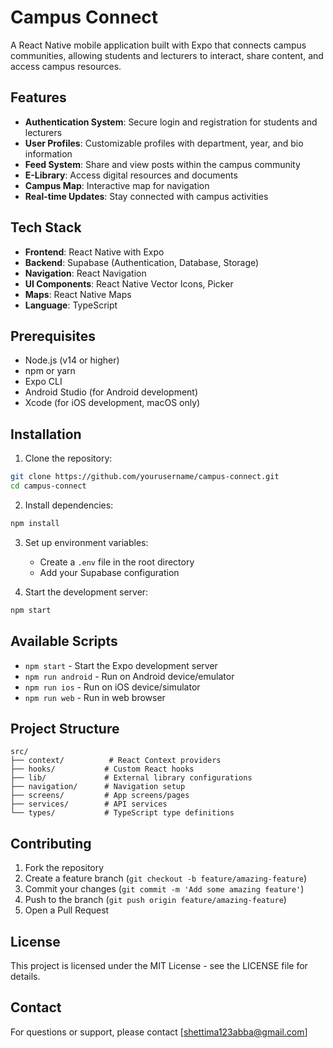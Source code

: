 # Campus Connect

A React Native mobile application built with Expo that connects campus communities, allowing students and lecturers to interact, share content, and access campus resources.

## Features

- **Authentication System**: Secure login and registration for students and lecturers
- **User Profiles**: Customizable profiles with department, year, and bio information
- **Feed System**: Share and view posts within the campus community
- **E-Library**: Access digital resources and documents
- **Campus Map**: Interactive map for navigation
- **Real-time Updates**: Stay connected with campus activities

## Tech Stack

- **Frontend**: React Native with Expo
- **Backend**: Supabase (Authentication, Database, Storage)
- **Navigation**: React Navigation
- **UI Components**: React Native Vector Icons, Picker
- **Maps**: React Native Maps
- **Language**: TypeScript

## Prerequisites

- Node.js (v14 or higher)
- npm or yarn
- Expo CLI
- Android Studio (for Android development)
- Xcode (for iOS development, macOS only)

## Installation

1. Clone the repository:
```bash
git clone https://github.com/yourusername/campus-connect.git
cd campus-connect
```

2. Install dependencies:
```bash
npm install
```

3. Set up environment variables:
   - Create a `.env` file in the root directory
   - Add your Supabase configuration

4. Start the development server:
```bash
npm start
```

## Available Scripts

- `npm start` - Start the Expo development server
- `npm run android` - Run on Android device/emulator
- `npm run ios` - Run on iOS device/simulator
- `npm run web` - Run in web browser

## Project Structure

```
src/
├── context/          # React Context providers
├── hooks/           # Custom React hooks
├── lib/             # External library configurations
├── navigation/      # Navigation setup
├── screens/         # App screens/pages
├── services/        # API services
└── types/           # TypeScript type definitions
```

## Contributing

1. Fork the repository
2. Create a feature branch (`git checkout -b feature/amazing-feature`)
3. Commit your changes (`git commit -m 'Add some amazing feature'`)
4. Push to the branch (`git push origin feature/amazing-feature`)
5. Open a Pull Request

## License

This project is licensed under the MIT License - see the LICENSE file for details.

## Contact

For questions or support, please contact [shettima123abba@gmail.com]
